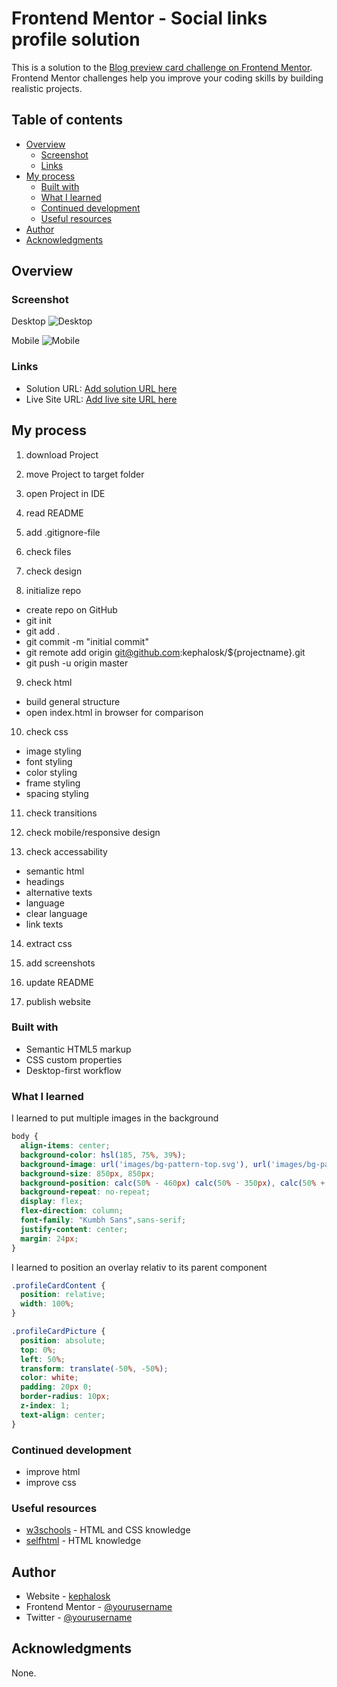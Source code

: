 # Frontend Mentor - Social links profile solution

This is a solution to the [Blog preview card challenge on Frontend Mentor](https://www.frontendmentor.io/challenges/blog-preview-card-ckPaj01IcS/hub). Frontend Mentor challenges help you improve your coding skills by building realistic projects. 

## Table of contents

- [Overview](#overview)
  - [Screenshot](#screenshot)
  - [Links](#links)
- [My process](#my-process)
  - [Built with](#built-with)
  - [What I learned](#what-i-learned)
  - [Continued development](#continued-development)
  - [Useful resources](#useful-resources)
- [Author](#author)
- [Acknowledgments](#acknowledgments)


## Overview

### Screenshot

Desktop
![Desktop](./screenshots/screenshot_desktop.png)

Mobile
![Mobile](./screenshots/screenshot_mobile.png)

### Links

- Solution URL: [Add solution URL here](https://github.com/kephalosk/profile-card-component)
- Live Site URL: [Add live site URL here](https://kephalosk.github.io/profile-card-component/)

## My process

1. download Project


2. move Project to target folder


3. open Project in IDE


4. read README


5. add .gitignore-file


6. check files


7. check design


8. initialize repo
* create repo on GitHub
* git init
* git add .
* git commit -m "initial commit"
* git remote add origin git@github.com:kephalosk/${projectname}.git
* git push -u origin master

9. check html
* build general structure
* open index.html in browser for comparison

10. check css
* image styling
* font styling
* color styling
* frame styling
* spacing styling

11. check transitions


12. check mobile/responsive design


13. check accessability
* semantic html
* headings
* alternative texts
* language
* clear language
* link texts

14. extract css


15. add screenshots


16. update README


17. publish website

### Built with

- Semantic HTML5 markup
- CSS custom properties
- Desktop-first workflow

### What I learned

I learned to put multiple images in the background
```css
body {
  align-items: center;
  background-color: hsl(185, 75%, 39%);
  background-image: url('images/bg-pattern-top.svg'), url('images/bg-pattern-bottom.svg');
  background-size: 850px, 850px;
  background-position: calc(50% - 460px) calc(50% - 350px), calc(50% + 400px) calc(50% + 350px);
  background-repeat: no-repeat;
  display: flex;
  flex-direction: column;
  font-family: "Kumbh Sans",sans-serif;
  justify-content: center;
  margin: 24px;
}
```

I learned to position an overlay relativ to its parent component
```css
.profileCardContent {
  position: relative;
  width: 100%;
}

.profileCardPicture {
  position: absolute;
  top: 0%;
  left: 50%;
  transform: translate(-50%, -50%);
  color: white;
  padding: 20px 0;
  border-radius: 10px;
  z-index: 1;
  text-align: center;
}
```

### Continued development

* improve html
* improve css

### Useful resources

- [w3schools](https://www.w3schools.com/) - HTML and CSS knowledge
- [selfhtml](https://wiki.selfhtml.org/wiki/HTML) - HTML knowledge

## Author

- Website - [kephalosk](https://easywebpath.com)
- Frontend Mentor - [@yourusername](https://www.frontendmentor.io/profile/yourusername)
- Twitter - [@yourusername](https://www.twitter.com/yourusername)

## Acknowledgments

None.